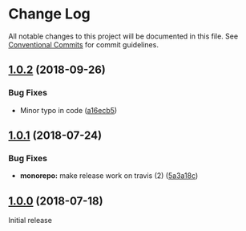 # Change Log

All notable changes to this project will be documented in this file.
See [Conventional Commits](https://conventionalcommits.org) for commit guidelines.

<a name="1.0.2"></a>
## [1.0.2](https://github.com/samwise-tech/core/compare/@samwise-tech/react-redux@1.0.1...@samwise-tech/react-redux@1.0.2) (2018-09-26)


### Bug Fixes

* Minor typo in code ([a16ecb5](https://github.com/samwise-tech/core/commit/a16ecb5))


<a name="1.0.1"></a>
## [1.0.1](https://github.com/samwise-tech/core/compare/@samwise-tech/react-redux@1.0.0...@samwise-tech/react-redux@1.0.1) (2018-07-24)


### Bug Fixes

* **monorepo:** make release work on travis (2) ([5a3a18c](https://github.com/samwise-tech/core/commit/5a3a18c))


<a name="1.0.0"></a>
## [1.0.0](https://github.com/samwise-tech/core/compare/@samwise-tech/react-redux@0.1.1...@samwise-tech/react-redux@1.0.0) (2018-07-18)

Initial release
